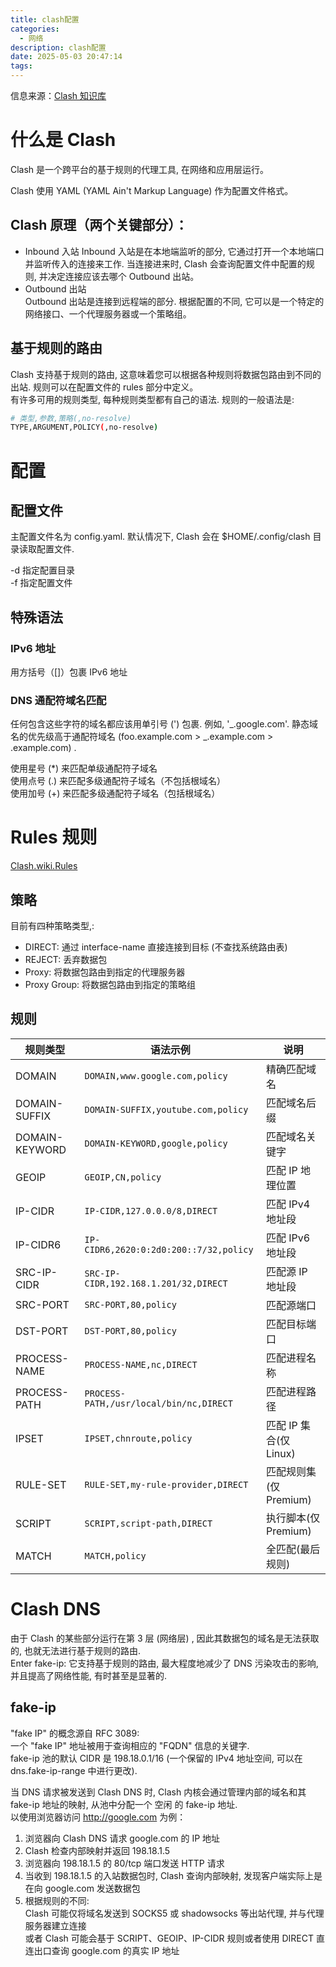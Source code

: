 ```yaml
---
title: clash配置
categories:
  - 网络
description: clash配置
date: 2025-05-03 20:47:14
tags:
---
```


信息来源：[Clash 知识库](https://clash.wiki/)

# 什么是 Clash

Clash 是一个跨平台的基于规则的代理工具, 在网络和应用层运行。

Clash 使用 YAML (YAML Ain't Markup Language) 作为配置文件格式。

## Clash 原理（两个关键部分）：

- Inbound 入站
  Inbound 入站是在本地端监听的部分, 它通过打开一个本地端口并监听传入的连接来工作. 当连接进来时, Clash 会查询配置文件中配置的规则, 并决定连接应该去哪个 Outbound 出站。
- Outbound 出站  
  Outbound 出站是连接到远程端的部分. 根据配置的不同, 它可以是一个特定的网络接口、一个代理服务器或一个策略组。

## 基于规则的路由

Clash 支持基于规则的路由, 这意味着您可以根据各种规则将数据包路由到不同的出站. 规则可以在配置文件的 rules 部分中定义。  
有许多可用的规则类型, 每种规则类型都有自己的语法. 规则的一般语法是:

```bash
# 类型,参数,策略(,no-resolve)
TYPE,ARGUMENT,POLICY(,no-resolve)
```

# 配置

## 配置文件

主配置文件名为 config.yaml. 默认情况下, Clash 会在 $HOME/.config/clash 目录读取配置文件.

-d 指定配置目录  
-f 指定配置文件

## 特殊语法

### IPv6 地址

用方括号（[]）包裹 IPv6 地址

### DNS 通配符域名匹配

任何包含这些字符的域名都应该用单引号 (') 包裹. 例如, '_.google.com'. 静态域名的优先级高于通配符域名 (foo.example.com > _.example.com > .example.com) .

使用星号 (\*) 来匹配单级通配符子域名  
使用点号 (.) 来匹配多级通配符子域名（不包括根域名）  
使用加号 (+) 来匹配多级通配符子域名（包括根域名）

# Rules 规则

[Clash.wiki.Rules](https://clash.wiki/configuration/rules.html)

## 策略

目前有四种策略类型,:

- DIRECT: 通过 interface-name 直接连接到目标 (不查找系统路由表)
- REJECT: 丢弃数据包
- Proxy: 将数据包路由到指定的代理服务器
- Proxy Group: 将数据包路由到指定的策略组

## 规则

| 规则类型       | 语法示例                                | 说明                   |
| -------------- | --------------------------------------- | ---------------------- |
| DOMAIN         | `DOMAIN,www.google.com,policy`          | 精确匹配域名           |
| DOMAIN-SUFFIX  | `DOMAIN-SUFFIX,youtube.com,policy`      | 匹配域名后缀           |
| DOMAIN-KEYWORD | `DOMAIN-KEYWORD,google,policy`          | 匹配域名关键字         |
| GEOIP          | `GEOIP,CN,policy`                       | 匹配 IP 地理位置       |
| IP-CIDR        | `IP-CIDR,127.0.0.0/8,DIRECT`            | 匹配 IPv4 地址段       |
| IP-CIDR6       | `IP-CIDR6,2620:0:2d0:200::7/32,policy`  | 匹配 IPv6 地址段       |
| SRC-IP-CIDR    | `SRC-IP-CIDR,192.168.1.201/32,DIRECT`   | 匹配源 IP 地址段       |
| SRC-PORT       | `SRC-PORT,80,policy`                    | 匹配源端口             |
| DST-PORT       | `DST-PORT,80,policy`                    | 匹配目标端口           |
| PROCESS-NAME   | `PROCESS-NAME,nc,DIRECT`                | 匹配进程名称           |
| PROCESS-PATH   | `PROCESS-PATH,/usr/local/bin/nc,DIRECT` | 匹配进程路径           |
| IPSET          | `IPSET,chnroute,policy`                 | 匹配 IP 集合(仅 Linux) |
| RULE-SET       | `RULE-SET,my-rule-provider,DIRECT`      | 匹配规则集(仅 Premium) |
| SCRIPT         | `SCRIPT,script-path,DIRECT`             | 执行脚本(仅 Premium)   |
| MATCH          | `MATCH,policy`                          | 全匹配(最后规则)       |

# Clash DNS

由于 Clash 的某些部分运行在第 3 层 (网络层) , 因此其数据包的域名是无法获取的, 也就无法进行基于规则的路由.  
Enter fake-ip: 它支持基于规则的路由, 最大程度地减少了 DNS 污染攻击的影响, 并且提高了网络性能, 有时甚至是显著的.  

## fake-ip

"fake IP" 的概念源自 RFC 3089:  
  一个 "fake IP" 地址被用于查询相应的 "FQDN" 信息的关键字.  
fake-ip 池的默认 CIDR 是 198.18.0.1/16 (一个保留的 IPv4 地址空间, 可以在 dns.fake-ip-range 中进行更改).  

当 DNS 请求被发送到 Clash DNS 时, Clash 内核会通过管理内部的域名和其 fake-ip 地址的映射, 从池中分配一个 空闲 的 fake-ip 地址.  
以使用浏览器访问 http://google.com 为例：  
1. 浏览器向 Clash DNS 请求 google.com 的 IP 地址  
2. Clash 检查内部映射并返回 198.18.1.5  
3. 浏览器向 198.18.1.5 的 80/tcp 端口发送 HTTP 请求  
4. 当收到 198.18.1.5 的入站数据包时, Clash 查询内部映射, 发现客户端实际上是在向 google.com 发送数据包  
5. 根据规则的不同:  
  Clash 可能仅将域名发送到 SOCKS5 或 shadowsocks 等出站代理, 并与代理服务器建立连接  
  或者 Clash 可能会基于 SCRIPT、GEOIP、IP-CIDR 规则或者使用 DIRECT 直连出口查询 google.com 的真实 IP 地址  